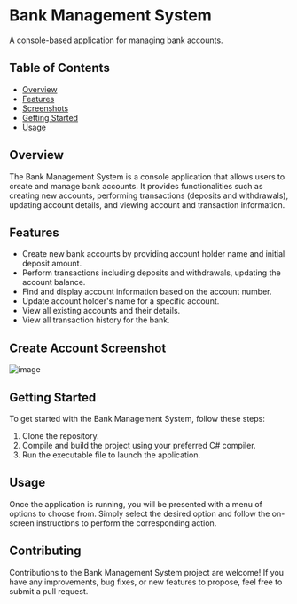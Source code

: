 # Bank Management System

A console-based application for managing bank accounts.

## Table of Contents
- [Overview](#overview)
- [Features](#features)
- [Screenshots](#screenshots)
- [Getting Started](#getting-started)
- [Usage](#usage)

## Overview

The Bank Management System is a console application that allows users to create and manage bank accounts. It provides functionalities such as creating new accounts, performing transactions (deposits and withdrawals), updating account details, and viewing account and transaction information.

## Features

- Create new bank accounts by providing account holder name and initial deposit amount.
- Perform transactions including deposits and withdrawals, updating the account balance.
- Find and display account information based on the account number.
- Update account holder's name for a specific account.
- View all existing accounts and their details.
- View all transaction history for the bank.

## Create Account Screenshot

![image](https://github.com/bhushan-1501/BankManagementSystem/assets/96251503/9aab8d97-c970-4033-bed1-d5c9ca3fc2f4)

## Getting Started

To get started with the Bank Management System, follow these steps:

1. Clone the repository.
2. Compile and build the project using your preferred C# compiler.
3. Run the executable file to launch the application.

## Usage

Once the application is running, you will be presented with a menu of options to choose from. Simply select the desired option and follow the on-screen instructions to perform the corresponding action.

## Contributing

Contributions to the Bank Management System project are welcome! If you have any improvements, bug fixes, or new features to propose, feel free to submit a pull request.
